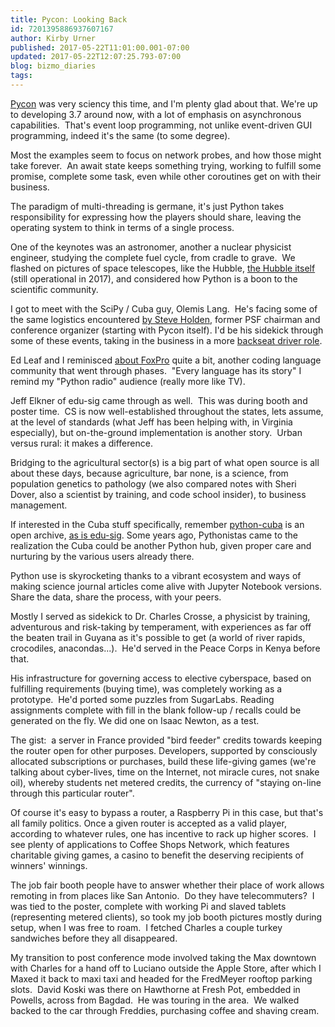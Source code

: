 ```yaml
---
title: Pycon: Looking Back
id: 7201395886937607167
author: Kirby Urner
published: 2017-05-22T11:01:00.001-07:00
updated: 2017-05-22T12:07:25.793-07:00
blog: bizmo_diaries
tags: 
---
```


[Pycon](http://worldgame.blogspot.com/2017/05/pycon-begins.html) was very sciency this time, and I'm plenty glad about that. We're up to developing 3.7 around now, with a lot of emphasis on asynchronous capabilities.  That's event loop programming, not unlike event-driven GUI programming, indeed it's the same (to some degree).

Most the examples seem to focus on network probes, and how those might take forever.  An await state keeps something trying, working to fulfill some promise, complete some task, even while other coroutines get on with their business. 

The paradigm of multi-threading is germane, it's just Python takes responsibility for expressing how the players should share, leaving the operating system to think in terms of a single process.

One of the keynotes was an astronomer, another a nuclear physicist engineer, studying the complete fuel cycle, from cradle to grave.  We flashed on pictures of space telescopes, like the Hubble, [the Hubble itself](http://worldgame.blogspot.com/2010/04/python-gig.html) (still operational in 2017), and considered how Python is a boon to the scientific community.

I got to meet with the SciPy / Cuba guy, Olemis Lang.  He's facing some of the same logistics encountered [by Steve Holden](https://www.flickr.com/photos/kirbyurner/albums/72157679832806496), former PSF chairman and conference organizer (starting with Pycon itself). I'd be his sidekick through some of these events, taking in the business in a more [backseat driver role](http://mybizmo.blogspot.com/2011/09/my-character.html).

Ed Leaf and I reminisced [about FoxPro](http://controlroom.blogspot.com/2014/10/reminiscing-about-conferencing-software.html) quite a bit, another coding language community that went through phases.  "Every language has its story" I remind my "Python radio" audience (really more like TV).

Jeff Elkner of edu-sig came through as well.  This was during booth and poster time.  CS is now well-established throughout the states, lets assume, at the level of standards (what Jeff has been helping with, in Virginia especially), but on-the-ground implementation is another story.  Urban versus rural: it makes a difference.

Bridging to the agricultural sector(s) is a big part of what open source is all about these days, because agriculture, bar none, is a science, from population genetics to pathology (we also compared notes with Sheri Dover, also a scientist by training, and code school insider), to business management.

If interested in the Cuba stuff specifically, remember [python-cuba](https://mail.python.org/mailman/listinfo/python-cuba) is an open archive, [as is edu-sig](https://mail.python.org/mailman/listinfo/edu-sig). Some years ago, Pythonistas came to the realization the Cuba could be another Python hub, given proper care and nurturing by the various users already there.

Python use is skyrocketing thanks to a vibrant ecosystem and ways of making science journal articles come alive with Jupyter Notebook versions. Share the data, share the process, with your peers.

Mostly I served as sidekick to Dr. Charles Crosse, a physicist by training, adventurous and risk-taking by temperament, with experiences as far off the beaten trail in Guyana as it's possible to get (a world of river rapids, crocodiles, anacondas...).  He'd served in the Peace Corps in Kenya before that.

His infrastructure for governing access to elective cyberspace, based on fulfilling requirements (buying time), was completely working as a prototype.  He'd ported some puzzles from SugarLabs. Reading assignments complete with fill in the blank follow-up / recalls could be generated on the fly. We did one on Isaac Newton, as a test.

The gist:  a server in France provided "bird feeder" credits towards keeping the router open for other purposes. Developers, supported by consciously allocated subscriptions or purchases, build these life-giving games (we're talking about cyber-lives, time on the Internet, not miracle cures, not snake oil), whereby students net metered credits, the currency of "staying on-line through this particular router".

Of course it's easy to bypass a router, a Raspberry Pi in this case, but that's all family politics. Once a given router is accepted as a valid player, according to whatever rules, one has incentive to rack up higher scores.  I see plenty of applications to Coffee Shops Network, which features charitable giving games, a casino to benefit the deserving recipients of winners' winnings.

The job fair booth people have to answer whether their place of work allows remoting in from places like San Antonio.  Do they have telecommuters?  I was tied to the poster, complete with working Pi and slaved tablets (representing metered clients), so took my job booth pictures mostly during setup, when I was free to roam.  I fetched Charles a couple turkey sandwiches before they all disappeared.

My transition to post conference mode involved taking the Max downtown with Charles for a hand off to Luciano outside the Apple Store, after which I Maxed it back to maxi taxi and headed for the FredMeyer rooftop parking slots.  David Koski was there on Hawthorne at Fresh Pot, embedded in Powells, across from Bagdad.  He was touring in the area.  We walked backed to the car through Freddies, purchasing coffee and shaving cream.
